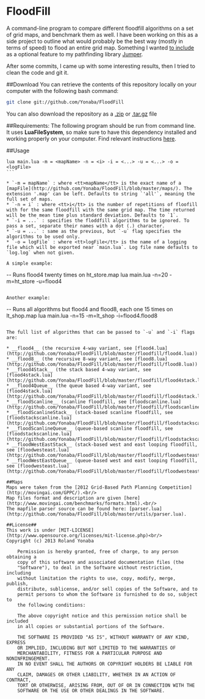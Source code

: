 FloodFill
=========

A command-line program to compare different floodfill algorithms on a set of grid maps, and benchmark them as well.
I have been working on this as a side project to outline what would probably be the best way (mostly in terms of speed)
to flood an entire grid map. Something I wanted [to include](https://github.com/Yonaba/Jumper/issues/3) as a optional feature to my 
pathfinding library [Jumper](https://github.com/Yonaba/Jumper).

After some commits, I came up with some interesting results, then I tried to clean the code and git it.

##Download
You can retrieve the contents of this repository locally on your computer with the following bash command:
```bash
git clone git://github.com/Yonaba/FloodFill
```

You can also download the repository as a [.zip](https://github.com/Yonaba/FloodFill/zipball/master) or [.tar.gz](https://github.com/Yonaba/FloodFill/tarball/master) file

##Requirements:
The following program should be run from command line.
It uses __LuaFileSystem__, so make sure to have this dependency installed and working properly on your computer.
Find relevant instructions [here](http://keplerproject.github.com/luafilesystem/).

##Usage

````
lua main.lua -m = <mapName> -n = <i> -i = <...> -u = <...> -o = <logFile>
```

* `-m = mapName` : where <tt>mapName</tt> is the exact name of a [mapFile](http://github.com/Yonaba/FloodFill/blob/master/maps/). The extension '.map' can be left. Defaults to string `'all'`, meaning the full set of maps.
* `-n = i` : where <tt>i</tt> is the number of repetitions of floofill with for the same floodfill with the same grid map. The time returned will be the mean time plus standard deviation. Defaults to `1`.
* `-i = ...` : specifies the floddfill algorithms to be ignored. To pass a set, separate their names with a dot (.) character.
* `-u = ...` : same as the previous, but `-u` flag specifies the algorithms to be used only.
* `-o = logFile` : where <tt>logFile</tt> is the name of a logging file which will be exported near `main.lua`. Log file name defaults to `log.log` when not given.

A simple example:
````
-- Runs flood4 twenty times on ht_store.map
lua main.lua -n=20 -m=ht_store -u=flood4
````

Another example:
````
-- Runs all algorithms but flood4 and flood8, each one 15 times on lt_shop.map
lua main.lua -n=15 -m=lt_shop -i=flood4.flood8
```

The full list of algorithms that can be passed to `-u` and `-i` flags are:

* __flood4__ (the recursive 4-way variant, see [flood4.lua](http://github.com/Yonaba/FloodFill/blob/master/floodfill/flood4.lua))
* __flood8__ (the recursive 8-way variant, see [flood8.lua](http://github.com/Yonaba/FloodFill/blob/master/floodfill/flood8.lua))
* __flood4Stack__ (the stack based 4-way variant, see [flood4stack.lua](http://github.com/Yonaba/FloodFill/blob/master/floodfill/flood4stack.lua))
* __flood4Queue__ (the queue based 4-way variant, see [flood4stack.lua](http://github.com/Yonaba/FloodFill/blob/master/floodfill/flood4stack.lua))
* __floodScanline__ (scanline floodfill, see [floodscanline.lua](http://github.com/Yonaba/FloodFill/blob/master/floodfill/floodscanline.lua))
* __floodScanlineStack__ (stack-based scanline floodfill, see [floodstackscanline.lua](http://github.com/Yonaba/FloodFill/blob/master/floodfill/floodstackscanline.lua))
* __floodScanlineQueue__ (queue-based scanline floodfill, see [floodstackscanline.lua](http://github.com/Yonaba/FloodFill/blob/master/floodfill/floodstackscanline.lua))
* __floodWestEastStack__ (stack-based west and east looping floodfill, see [floodwesteast.lua](http://github.com/Yonaba/FloodFill/blob/master/floodfill/floodwesteast.lua))
* __floodWestEastQueue__ (queue-based west and east looping floodfill, see [floodwesteast.lua](http://github.com/Yonaba/FloodFill/blob/master/floodfill/floodwesteast.lua))

##Maps
Maps were taken from the [2012 Grid-Based Path Planning Competition](http://movingai.com/GPPC/).<br/>
Map files format and description are given [here](http://www.movingai.com/benchmarks/formats.html).<br/>
The mapfile parser source can be found here: [parser.lua](http://github.com/Yonaba/FloodFill/blob/master/utils/parser.lua).

##License##
This work is under [MIT-LICENSE](http://www.opensource.org/licenses/mit-license.php)<br/>
Copyright (c) 2013 Roland Yonaba

    Permission is hereby granted, free of charge, to any person obtaining a
    copy of this software and associated documentation files (the
    "Software"), to deal in the Software without restriction, including
    without limitation the rights to use, copy, modify, merge, publish,
    distribute, sublicense, and/or sell copies of the Software, and to
    permit persons to whom the Software is furnished to do so, subject to
    the following conditions:

    The above copyright notice and this permission notice shall be included
    in all copies or substantial portions of the Software.

    THE SOFTWARE IS PROVIDED "AS IS", WITHOUT WARRANTY OF ANY KIND, EXPRESS
    OR IMPLIED, INCLUDING BUT NOT LIMITED TO THE WARRANTIES OF
    MERCHANTABILITY, FITNESS FOR A PARTICULAR PURPOSE AND NONINFRINGEMENT.
    IN NO EVENT SHALL THE AUTHORS OR COPYRIGHT HOLDERS BE LIABLE FOR ANY
    CLAIM, DAMAGES OR OTHER LIABILITY, WHETHER IN AN ACTION OF CONTRACT,
    TORT OR OTHERWISE, ARISING FROM, OUT OF OR IN CONNECTION WITH THE
    SOFTWARE OR THE USE OR OTHER DEALINGS IN THE SOFTWARE.